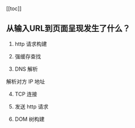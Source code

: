 [[toc]]

## 从输入URL到页面呈现发生了什么？

1. http 请求构建

2. 强缓存查找

3. DNS 解析

解析对方 IP 地址

4. TCP 连接

5. 发送 http 请求

6. DOM 树构建
